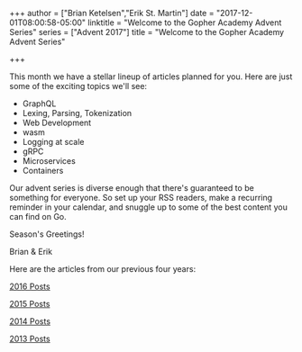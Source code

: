 +++
author = ["Brian Ketelsen","Erik St. Martin"]
date = "2017-12-01T08:00:58-05:00"
linktitle = "Welcome to the Gopher Academy Advent Series"
series = ["Advent 2017"]
title = "Welcome to the Gopher Academy Advent Series"

+++

This month we have a stellar lineup of articles planned for you.  Here are just some of the exciting topics we'll see:

* GraphQL
* Lexing, Parsing, Tokenization
* Web Development
* wasm
* Logging at scale
* gRPC
* Microservices
* Containers

Our advent series is diverse enough that there's guaranteed to be something for everyone.  So set up your RSS readers, make a recurring reminder in your calendar, and snuggle up to some of the best content you can find on Go.

Season's Greetings!

Brian & Erik


Here are the articles from our previous four years:

[2016 Posts](https://blog.gopheracademy.com/series/advent-2016/)

[2015 Posts](https://blog.gopheracademy.com/series/advent-2015/)

[2014 Posts](https://blog.gopheracademy.com/series/advent-2014/)

[2013 Posts](https://blog.gopheracademy.com/series/advent-2013/)
